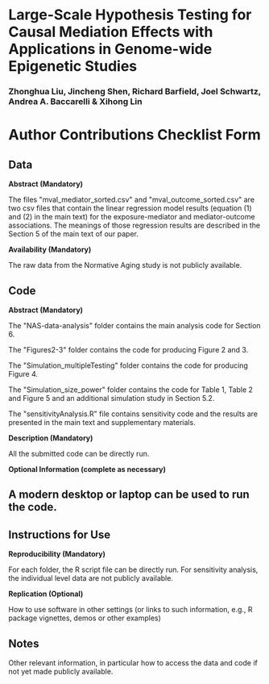 # Large-Scale Hypothesis Testing for Causal Mediation Effects with Applications in Genome-wide Epigenetic Studies
### Zhonghua Liu, Jincheng Shen, Richard Barfield, Joel Schwartz, Andrea A. Baccarelli & Xihong Lin
# Author Contributions Checklist Form

## Data

**Abstract (Mandatory)**

The files &quot;mval\_mediator\_sorted.csv&quot; and &quot;mval\_outcome\_sorted.csv&quot; are two csv files that contain the linear regression model results (equation (1) and (2) in the main text) for the exposure-mediator and mediator-outcome associations. The meanings of those regression results are described in the Section 5 of the main text of our paper.

**Availability (Mandatory)**

The raw data from the Normative Aging study is not publicly available.


## Code

**Abstract (Mandatory)**

The &quot;NAS-data-analysis&quot; folder contains the main analysis code for Section 6.

The &quot;Figures2-3&quot; folder contains the code for producing Figure 2 and 3.

The &quot;Simulation\_multipleTesting&quot; folder contains the code for producing Figure 4.

The &quot;Simulation\_size\_power&quot; folder contains the code for Table 1, Table 2 and Figure 5 and an additional simulation study in Section 5.2.

The &quot;sensitivityAnalysis.R&quot; file contains sensitivity code and the results are presented in the main text and supplementary materials.

**Description (Mandatory)**

All the submitted code can be directly run.

**Optional Information (complete as necessary)**

## A modern desktop or laptop can be used to run the code.

## Instructions for Use

**Reproducibility (Mandatory)**

For each folder, the R script file can be directly run. For sensitivity analysis, the individual level data are not publicly available.

**Replication (Optional)**

How to use software in other settings (or links to such information, e.g., R package vignettes, demos or other examples)

## Notes

Other relevant information, in particular how to access the data and code if not yet made publicly available.
